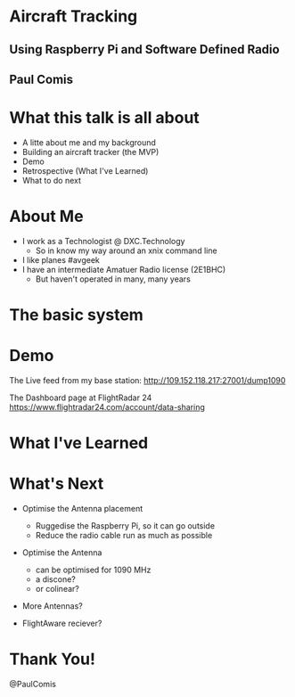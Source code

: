 # Aircraft Tracking
## Using Raspberry Pi and Software Defined Radio

## Paul Comis



# What this talk is all about
- A litte about me and my background
- Building an aircraft tracker (the MVP)
- Demo
- Retrospective (What I've Learned)
- What to do next



# About Me
- I work as a Technologist @ DXC.Technology
  - So in know my way around an xnix command line
- I like planes #avgeek
- I have an intermediate Amatuer Radio license (2E1BHC)
  - But haven't operated in many, many years


# The basic system



# Demo
The Live feed from my base station:
http://109.152.118.217:27001/dump1090


The Dashboard page at FlightRadar 24
https://www.flightradar24.com/account/data-sharing



# What I've Learned



# What's Next
- Optimise the Antenna placement
  - Ruggedise the Raspberry Pi, so it can go outside
  - Reduce the radio cable run as much as possible

- Optimise the Antenna
  - can be optimised for 1090 MHz
  - a discone?
  - or colinear?

- More Antennas?

- FlightAware reciever?



# Thank You!

@PaulComis
